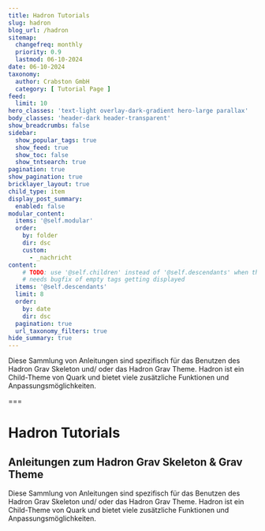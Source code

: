 ```yaml
---
title: Hadron Tutorials
slug: hadron
blog_url: /hadron
sitemap:
  changefreq: monthly
  priority: 0.9
  lastmod: 06-10-2024
date: 06-10-2024
taxonomy:
  author: Crabston GmbH
  category: [ Tutorial Page ]
feed:
  limit: 10
hero_classes: 'text-light overlay-dark-gradient hero-large parallax'
body_classes: 'header-dark header-transparent'
show_breadcrumbs: false
sidebar:
  show_popular_tags: true
  show_feed: true
  show_toc: false
  show_tntsearch: true
pagination: true
show_pagination: true
bricklayer_layout: true
child_type: item
display_post_summary:
  enabled: false
modular_content:
  items: '@self.modular'
  order:
    by: folder
    dir: dsc
    custom:
      - _nachricht
content:
	# TODO: use '@self.children' instead of '@self.descendants' when the blog is ready
	# needs bugfix of empty tags getting displayed
  items: '@self.descendants'
  limit: 8
  order:
    by: date
    dir: dsc
  pagination: true
  url_taxonomy_filters: true
hide_summary: true
---
```


Diese Sammlung von Anleitungen sind spezifisch für das Benutzen des Hadron Grav Skeleton und/ oder das Hadron Grav Theme. Hadron ist ein Child-Theme von Quark und bietet viele zusätzliche Funktionen und Anpassungsmöglichkeiten.

===

# Hadron Tutorials
## Anleitungen zum Hadron Grav Skeleton & Grav Theme

Diese Sammlung von Anleitungen sind spezifisch für das Benutzen des Hadron Grav Skeleton und/ oder das Hadron Grav Theme. Hadron ist ein Child-Theme von Quark und bietet viele zusätzliche Funktionen und Anpassungsmöglichkeiten.
